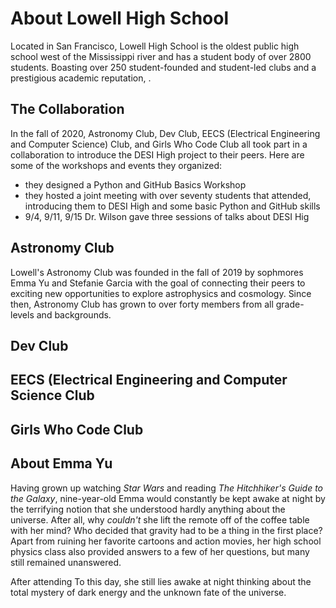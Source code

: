 # About Lowell High School

Located in San Francisco, Lowell High School is the oldest public high school west of the Mississippi river and has a student body of over 2800 students. Boasting over 250 student-founded and student-led clubs and a prestigious academic reputation, . 

## The Collaboration
In the fall of 2020, Astronomy Club, Dev Club, EECS (Electrical Engineering and Computer Science) Club, and Girls Who Code Club all took part in a collaboration to introduce the DESI High project to their peers. Here are some of the workshops and events they organized:

- they designed a Python and GitHub Basics Workshop
- they hosted a joint meeting with over seventy students that attended, introducing them to DESI High and some basic Python and GitHub skills
- 9/4, 9/11, 9/15 Dr. Wilson gave three sessions of talks about DESI Hig

## Astronomy Club
Lowell's Astronomy Club was founded in the fall of 2019 by sophmores Emma Yu and Stefanie Garcia with the goal of connecting their peers to exciting new opportunities to explore astrophysics and cosmology. Since then, Astronomy Club has grown to over forty members from all grade-levels and backgrounds. 

## Dev Club

## EECS (Electrical Engineering and Computer Science Club

## Girls Who Code Club

## About Emma Yu
Having grown up watching *Star Wars* and reading *The Hitchhiker's Guide to the Galaxy*, nine-year-old Emma would constantly be kept awake at night by the terrifying notion that she understood hardly anything about the universe. After all, why *couldn't* she lift the remote off of the coffee table with her mind? Who decided that gravity had to be a thing in the first place? Apart from ruining her favorite cartoons and action movies, her high school physics class also provided answers to a few of her questions, but many still remained unanswered.

After attending To this day, she still lies awake at night thinking about the total mystery of dark energy and the unknown fate of the universe.
